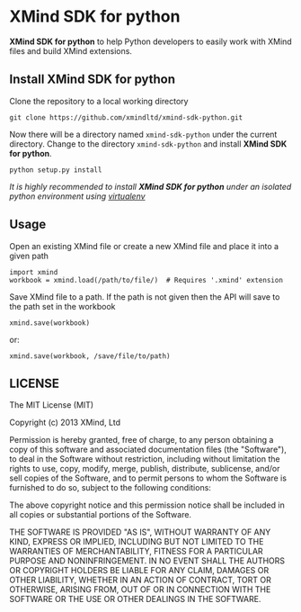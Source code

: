# XMind SDK for python  

**XMind SDK for python** to help Python developers to easily work with XMind files and build XMind extensions.  

## Install XMind SDK for python  

Clone the repository to a local working directory

	git clone https://github.com/xmindltd/xmind-sdk-python.git

Now there will be a directory named `xmind-sdk-python` under the current directory. Change to the directory `xmind-sdk-python` and install **XMind SDK for python**.

	python setup.py install

*It is highly recommended to install __XMind SDK for python__ under an isolated python environment using [virtualenv](https://pypi.python.org/pypi/virtualenv)*

## Usage  

Open an existing XMind file or create a new XMind file and place it into a given path

	import xmind
	workbook = xmind.load(/path/to/file/)  # Requires '.xmind' extension

Save XMind file to a path.
If the path is not given then the API will save to the path set in the workbook

	xmind.save(workbook)

or:

	xmind.save(workbook, /save/file/to/path)

## LICENSE

The MIT License (MIT)

Copyright (c) 2013 XMind, Ltd

Permission is hereby granted, free of charge, to any person obtaining a copy of
this software and associated documentation files (the "Software"), to deal in
the Software without restriction, including without limitation the rights to
use, copy, modify, merge, publish, distribute, sublicense, and/or sell copies of
the Software, and to permit persons to whom the Software is furnished to do so,
subject to the following conditions:

The above copyright notice and this permission notice shall be included in all
copies or substantial portions of the Software.

THE SOFTWARE IS PROVIDED "AS IS", WITHOUT WARRANTY OF ANY KIND, EXPRESS OR
IMPLIED, INCLUDING BUT NOT LIMITED TO THE WARRANTIES OF MERCHANTABILITY, FITNESS
FOR A PARTICULAR PURPOSE AND NONINFRINGEMENT. IN NO EVENT SHALL THE AUTHORS OR
COPYRIGHT HOLDERS BE LIABLE FOR ANY CLAIM, DAMAGES OR OTHER LIABILITY, WHETHER
IN AN ACTION OF CONTRACT, TORT OR OTHERWISE, ARISING FROM, OUT OF OR IN
CONNECTION WITH THE SOFTWARE OR THE USE OR OTHER DEALINGS IN THE SOFTWARE.
